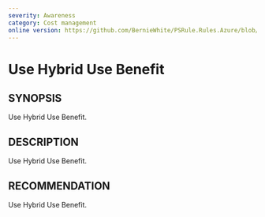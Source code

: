 ```yaml
---
severity: Awareness
category: Cost management
online version: https://github.com/BernieWhite/PSRule.Rules.Azure/blob/master/docs/rules/en/Azure.VM.UseHybridUseBenefit.md
---
```


# Use Hybrid Use Benefit

## SYNOPSIS

Use Hybrid Use Benefit.

## DESCRIPTION

Use Hybrid Use Benefit.

## RECOMMENDATION

Use Hybrid Use Benefit.
